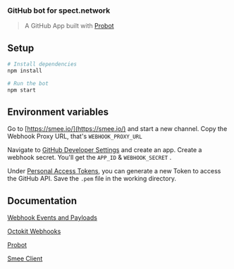 ### GitHub bot for spect.network

> A GitHub App built with [Probot](https://github.com/probot/probot) 

## Setup

```sh
# Install dependencies
npm install

# Run the bot
npm start
```

## Environment variables

Go to [https://smee.io/](https://smee.io/) and start a new channel. Copy the Webhook Proxy URL, that's ```WEBHOOK_PROXY_URL```

Navigate to [GitHub Developer Settings](https://github.com/settings/apps) and create an app. Create a webhook secret. You'll get the ```APP_ID``` & ```WEBHOOK_SECRET``` .

Under [Personal Access Tokens](https://github.com/settings/tokens), you can generate a new Token to access the GitHub API. Save the ```.pem``` file in the working directory.

## Documentation

[Webhook Events and Payloads](https://docs.github.com/en/developers/webhooks-and-events/webhooks/webhook-events-and-payloads)

[Octokit Webhooks](https://github.com/octokit/webhooks.js#webhook-events)

[Probot](https://probot.github.io/docs/webhooks/)

[Smee Client](https://github.com/probot/smee-client)
